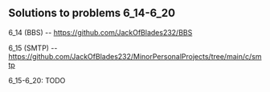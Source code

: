 ## Solutions to problems 6_14-6_20

6_14 (BBS) -- https://github.com/JackOfBlades232/BBS

6_15 (SMTP) -- https://github.com/JackOfBlades232/MinorPersonalProjects/tree/main/c/smtp

6_15-6_20: TODO
